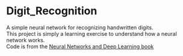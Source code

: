 # Digit_Recognition
A simple neural network for recognizing handwritten digits. \
This project is simply a learning exercise to understand how a neural network works. \
Code is from the [Neural Networks and Deep Learning book](http://neuralnetworksanddeeplearning.com/)
